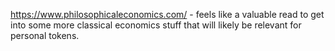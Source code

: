 https://www.philosophicaleconomics.com/ - feels like a valuable read to get into some more classical economics stuff that will likely be relevant for personal tokens.